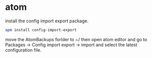 # atom

install the config import export package.

```bash
apm install config-import-export
```

move the AtomBackups forlder to ~/ then open atom editor and go to
Packages -> Config import export -> import and select the latest
configuration file.
